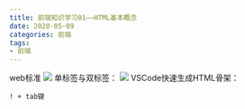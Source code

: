 ```yaml
---
title: 前端知识学习01——HTML基本概念
date: 2020-05-09
categories: 前端
tags: 
- 前端
---
```

web标准
![](https://cdn.jsdelivr.net/gh/1120637483/image/20200509152959.png)
单标签与双标签：
![](https://cdn.jsdelivr.net/gh/1120637483/image/20200509153138.png)
VSCode快速生成HTML骨架：
```
! + tab键
```